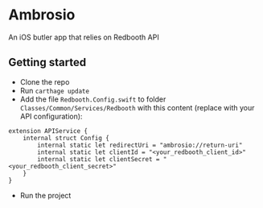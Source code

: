 # Ambrosio
An iOS butler app that relies on Redbooth API

## Getting started

- Clone the repo
- Run `carthage update`
- Add the file `Redbooth.Config.swift` to folder `Classes/Common/Services/Redbooth` with this content (replace with your API configuration):
```
extension APIService {
    internal struct Config {
        internal static let redirectUri = "ambrosio://return-uri"
        internal static let clientId = "<your_redbooth_client_id>"
        internal static let clientSecret = "<your_redbooth_client_secret>"
    }
}
```
- Run the project
